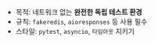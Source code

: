 - 목적: 네트워크 없는 **완전한 독립 테스트 환경**
- 규칙: `fakeredis`, `aioresponses` 등 사용 필수
- 스타일: `pytest`, `asyncio`, `타임아웃` 지키기